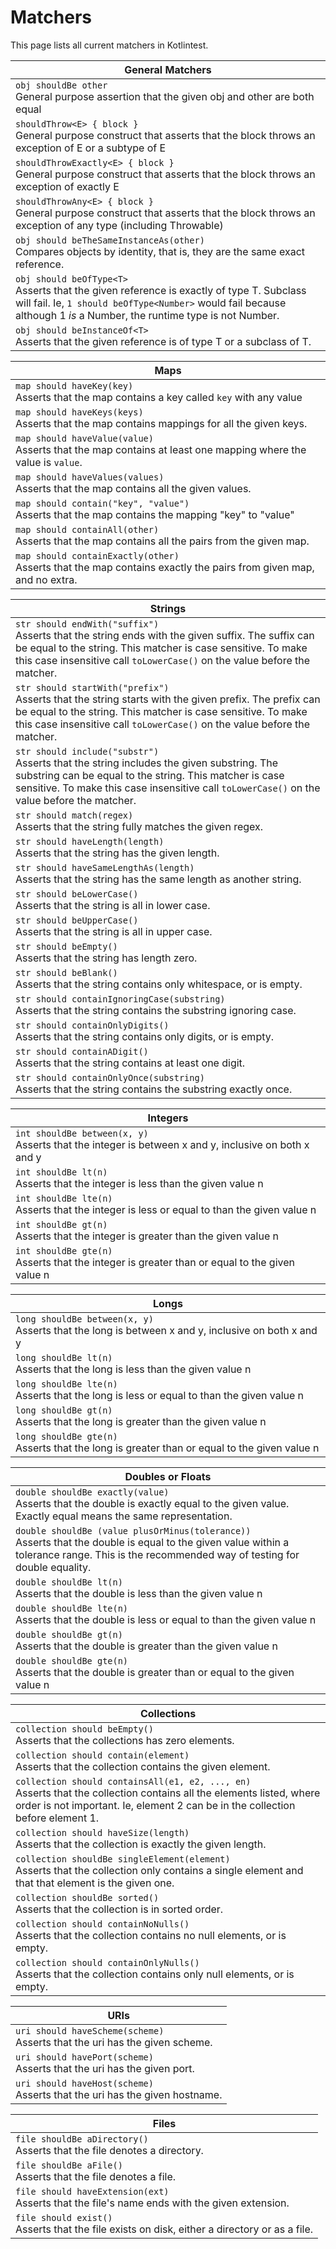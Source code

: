 Matchers
==========

This page lists all current matchers in Kotlintest.

| General Matchers |
| -------- |
| `obj shouldBe other`<br/>General purpose assertion that the given obj and other are both equal |
| `shouldThrow<E> { block }`<br/>General purpose construct that asserts that the block throws an exception of E or a subtype of E |
| `shouldThrowExactly<E> { block }`<br/>General purpose construct that asserts that the block throws an exception of exactly E |
| `shouldThrowAny<E> { block }`<br/>General purpose construct that asserts that the block throws an exception of any type (including Throwable) |
| `obj should beTheSameInstanceAs(other)`<br/>Compares objects by identity, that is, they are the same exact reference. |
| `obj should beOfType<T>`<br/>Asserts that the given reference is exactly of type T. Subclass will fail. Ie, `1 should beOfType<Number>` would fail because although 1 _is_ a Number, the runtime type is not Number. |
| `obj should beInstanceOf<T>`<br/>Asserts that the given reference is of type T or a subclass of T. |

| Maps |
| -------- |
| `map should haveKey(key)`<br/>Asserts that the map contains a key called `key` with any value |
| `map should haveKeys(keys)`<br/>Asserts that the map contains mappings for all the given keys. |
| `map should haveValue(value)`<br/>Asserts that the map contains at least one mapping where the value is `value`. |
| `map should haveValues(values)`<br/>Asserts that the map contains all the given values. |
| `map should contain("key", "value")`<br/>Asserts that the map contains the mapping "key" to "value" |
| `map should containAll(other)`<br/>Asserts that the map contains all the pairs from the given map. |
| `map should containExactly(other)`<br/>Asserts that the map contains exactly the pairs from given map, and no extra. |

| Strings |
| -------- |
| `str should endWith("suffix")`<br/>Asserts that the string ends with the given suffix. The suffix can be equal to the string. This matcher is case sensitive. To make this case insensitive call `toLowerCase()` on the value before the matcher. |
| `str should startWith("prefix")`<br/>Asserts that the string starts with the given prefix. The prefix can be equal to the string. This matcher is case sensitive. To make this case insensitive call `toLowerCase()` on the value before the matcher. |
| `str should include("substr")`<br/>Asserts that the string includes the given substring. The substring can be equal to the string. This matcher is case sensitive. To make this case insensitive call `toLowerCase()` on the value before the matcher. |
| `str should match(regex)`<br/>Asserts that the string fully matches the given regex. |
| `str should haveLength(length)`<br/>Asserts that the string has the given length. |
| `str should haveSameLengthAs(length)`<br/>Asserts that the string has the same length as another string. |
| `str should beLowerCase()`<br/>Asserts that the string is all in lower case. |
| `str should beUpperCase()`<br/>Asserts that the string is all in upper case. |
| `str should beEmpty()`<br/>Asserts that the string has length zero. |
| `str should beBlank()`<br/>Asserts that the string contains only whitespace, or is empty. |
| `str should containIgnoringCase(substring)`<br/>Asserts that the string contains the substring ignoring case. |
| `str should containOnlyDigits()`<br/>Asserts that the string contains only digits, or is empty. |
| `str should containADigit()`<br/>Asserts that the string contains at least one digit. |
| `str should containOnlyOnce(substring)`<br/>Asserts that the string contains the substring exactly once. |

| Integers |
| -------- |
| `int shouldBe between(x, y)`<br/>Asserts that the integer is between x and y, inclusive on both x and y |
| `int shouldBe lt(n)`<br/>Asserts that the integer is less than the given value n |
| `int shouldBe lte(n)`<br/>Asserts that the integer is less or equal to than the given value n |
| `int shouldBe gt(n)`<br/>Asserts that the integer is greater than the given value n |
| `int shouldBe gte(n)`<br/>Asserts that the integer is greater than or equal to the given value n |

| Longs |
| -------- |
| `long shouldBe between(x, y)`<br/>Asserts that the long is between x and y, inclusive on both x and y |
| `long shouldBe lt(n)`<br/>Asserts that the long is less than the given value n |
| `long shouldBe lte(n)`<br/>Asserts that the long is less or equal to than the given value n |
| `long shouldBe gt(n)`<br/>Asserts that the long is greater than the given value n |
| `long shouldBe gte(n)`<br/>Asserts that the long is greater than or equal to the given value n |

| Doubles or Floats |
| -------- |
| `double shouldBe exactly(value)`<br/>Asserts that the double is exactly equal to the given value. Exactly equal means the same representation. |
| `double shouldBe (value plusOrMinus(tolerance))`<br/>Asserts that the double is equal to the given value within a tolerance range. This is the recommended way of testing for double equality. |
| `double shouldBe lt(n)`<br/>Asserts that the double is less than the given value n |
| `double shouldBe lte(n)`<br/>Asserts that the double is less or equal to than the given value n |
| `double shouldBe gt(n)`<br/>Asserts that the double is greater than the given value n |
| `double shouldBe gte(n)`<br/>Asserts that the double is greater than or equal to the given value n |

| Collections |
| -------- |
| `collection should beEmpty()`<br/>Asserts that the collections has zero elements. |
| `collection should contain(element)`<br/>Asserts that the collection contains the given element. |
| `collection should containsAll(e1, e2, ..., en)`<br/>Asserts that the collection contains all the elements listed, where order is not important. Ie, element 2 can be in the collection before element 1.  |
| `collection should haveSize(length)`<br/>Asserts that the collection is exactly the given length. |
| `collection shouldBe singleElement(element)`<br/>Asserts that the collection only contains a single element and that that element is the given one. |
| `collection shouldBe sorted()`<br/>Asserts that the collection is in sorted order. |
| `collection should containNoNulls()`<br/>Asserts that the collection contains no null elements, or is empty. |
| `collection should containOnlyNulls()`<br/>Asserts that the collection contains only null elements, or is empty. |

| URIs |
| -------- |
| `uri should haveScheme(scheme)`<br/>Asserts that the uri has the given scheme. |
| `uri should havePort(scheme)`<br/>Asserts that the uri has the given port. |
| `uri should haveHost(scheme)`<br/>Asserts that the uri has the given hostname. |

| Files |
| -------- |
| `file shouldBe aDirectory()`<br/>Asserts that the file denotes a directory. |
| `file shouldBe aFile()`<br/>Asserts that the file denotes a file. |
| `file should haveExtension(ext)`<br/>Asserts that the file's name ends with the given extension. |
| `file should exist()`<br/>Asserts that the file exists on disk, either a directory or as a file. |